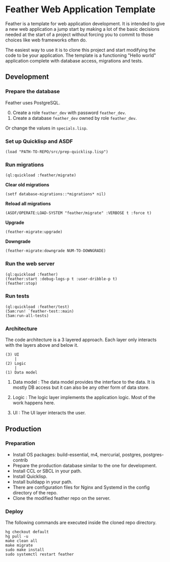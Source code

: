 # Feather Web Application Template

Feather is a template for web application development. It is intended to give a
new web application a jump start by making a lot of the basic decisions needed
at the start of a project without forcing you to commit to those choices like
web frameworks often do.

The easiest way to use it is to clone this project and start modifying the code
to be your application. The template is a functioning "Hello world" application
complete with database access, migrations and tests.

## Development

### Prepare the database

Feather uses PostgreSQL.

0. Create a role `feather_dev` with password `feather_dev`.
0. Create a database `feather_dev` owned by role `feather_dev`.

Or change the values in `specials.lisp`.

### Set up Quicklisp and ASDF

``` 
(load "PATH-TO-REPO/src/prep-quicklisp.lisp")
```

### Run migrations

```
(ql:quickload :feather/migrate)
```

**Clear old migrations**

`(setf database-migrations::*migrations* nil)`

**Reload all migrations**

`(ASDF/OPERATE:LOAD-SYSTEM "feather/migrate" :VERBOSE t :force t)`

**Upgrade**

`(feather-migrate:upgrade)`

**Downgrade**

`(feather-migrate:downgrade NUM-TO-DOWNGRADE)`

### Run the web server

```
(ql:quickload :feather)
(feather:start :debug-logs-p t :user-dribble-p t)
(feather:stop)
```

### Run tests

```
(ql:quickload :feather/test)
(5am:run! `feather-test::main)
(5am:run-all-tests)
```


### Architecture

The code architecture is a 3 layered approach. Each layer only interacts with
the layers above and below it.

```
(3) UI
    |
(2) Logic
    |
(1) Data model
```

1. Data model
: The data model provides the interface to the data. It is mostly DB access but
it can also be any other form of data store.
     
2. Logic
: The logic layer implements the application logic. Most of the work happens here.
     
3. UI
: The UI layer interacts the user.

## Production

### Preparation

* Install OS packages: build-essential, m4, mercurial, postgres,
  postgres-contrib
* Prepare the production database similar to the one for development.
* Install CCL or SBCL in your path.
* Install Quicklisp.
* Install buildapp in your path.
* There are configuration files for Nginx and Systemd in the config directory
  of the repo.
* Clone the modified feather repo on the server.

### Deploy

The following commands are executed inside the cloned repo directory.

```
hg checkout default
hg pull -u
make clean all
make migrate
sudo make install
sudo systemctl restart feather
```


